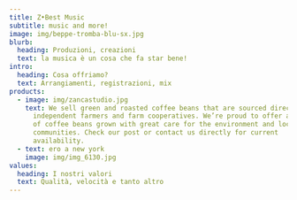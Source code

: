 ```yaml
---
title: Z•Best Music
subtitle: music and more!
image: img/beppe-tromba-blu-sx.jpg
blurb:
  heading: Produzioni, creazioni
  text: la musica è un cosa che fa star bene!
intro:
  heading: Cosa offriamo?
  text: Arrangiamenti, registrazioni, mix
products:
  - image: img/zancastudio.jpg
    text: We sell green and roasted coffee beans that are sourced directly from
      independent farmers and farm cooperatives. We’re proud to offer a variety
      of coffee beans grown with great care for the environment and local
      communities. Check our post or contact us directly for current
      availability.
  - text: ero a new york
    image: img/img_6130.jpg
values:
  heading: I nostri valori
  text: Qualità, velocità e tanto altro
---
```

